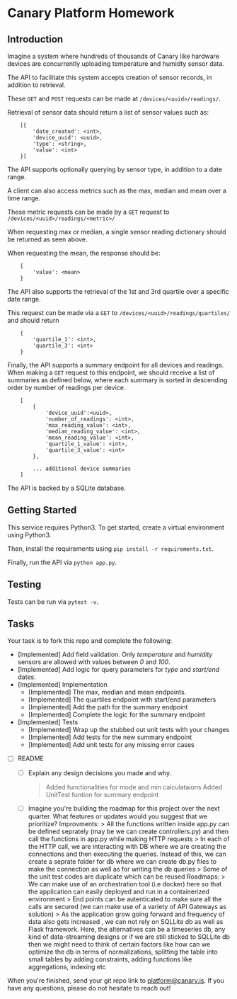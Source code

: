 # Canary Platform Homework

## Introduction
Imagine a system where hundreds of thousands of Canary like hardware devices are concurrently uploading temperature and humidty sensor data.

The API to facilitate this system accepts creation of sensor records, in addition to retrieval.

These `GET` and `POST` requests can be made at `/devices/<uuid>/readings/`.

Retrieval of sensor data should return a list of sensor values such as:

```
    [{
        'date_created': <int>,
        'device_uuid': <uuid>,
        'type': <string>,
        'value': <int>
    }]
```

The API supports optionally querying by sensor type, in addition to a date range.

A client can also access metrics such as the max, median and mean over a time range.

These metric requests can be made by a `GET` request to `/devices/<uuid>/readings/<metric>/`

When requesting max or median, a single sensor reading dictionary should be returned as seen above.

When requesting the mean, the response should be:

```
    {
        'value': <mean>
    }
```

The API also supports the retrieval of the 1st and 3rd quartile over a specific date range.

This request can be made via a `GET` to `/devices/<uuid>/readings/quartiles/` and should return

```
    {
        'quartile_1': <int>,
        'quartile_3': <int>
    }
```

Finally, the API supports a summary endpoint for all devices and readings. When making a `GET` request to this endpoint, we should receive a list of summaries as defined below, where each summary is sorted in descending order by number of readings per device.

```
    [
        {
            'device_uuid':<uuid>,
            'number_of_readings': <int>,
            'max_reading_value': <int>,
            'median_reading_value': <int>,
            'mean_reading_value': <int>,
            'quartile_1_value': <int>,
            'quartile_3_value': <int>
        },

        ... additional device summaries
    ]
```

The API is backed by a SQLite database.

## Getting Started
This service requires Python3. To get started, create a virtual environment using Python3.

Then, install the requirements using `pip install -r requirements.txt`.

Finally, run the API via `python app.py`.

## Testing
Tests can be run via `pytest -v`.

## Tasks
Your task is to fork this repo and complete the following:

- [Implemented] Add field validation. Only *temperature* and *humidity* sensors are allowed with values between *0* and *100*.
- [Implemented] Add logic for query parameters for *type* and *start/end* dates.
- [Implemented] Implementation
  - [Implemented] The max, median and mean endpoints.
  - [Implemented] The quartiles endpoint with start/end parameters
  - [Implemented] Add the path for the summary endpoint
  - [Implemented] Complete the logic for the summary endpoint
- [Implemented] Tests
  - [Implemented] Wrap up the stubbed out unit tests with your changes
  - [Implemented] Add tests for the new summary endpoint
  - [Implemented] Add unit tests for any missing error cases
- [ ] README
  - [ ] Explain any design decisions you made and why.
       > Added functionalities for mode and min calculataions
       > Added UnitTest funtion for summary endpoint
  - [ ] Imagine you're building the roadmap for this project over the next quarter. What features or updates would you suggest that we prioritize?
        Improvments:
        > All the functions written inside app.py can be defined seprately (may be we can create controllers.py) and then call the functions in app.py while making HTTP requests
        > In each of the HTTP call, we are interacting with DB where we are creating the connections and then executing the queries. Instead of this, we can create a seprate               folder for db where we can create db.py files to make the connection as well as for writing the db queries
        > Some of the unit test codes are duplicate which can be reused 
        Roadmaps:
        > We can make use of an orchestration tool (i.e docker) here so that the application can easily deployed and run in a containerized environment
        > End points can be autenticated to make sure all the calls are secured (we can make use of a variety of API Gateways as solution)
        > As the application grow going forward and frequency of data also gets increased , we can not rely on SQLLite db as well as Flask framework. Here, the alternatives can           be a timeseries db, any kind of data-streaming designs  or if we are still sticked to SQLLite db then we might need to think of certain factors like how can we                   optimize the db in terms of normalizations, splitting the table into small tables by adding constraints, adding functions like aggregations, indexing etc
        

When you're finished, send your git repo link to platform@canary.is. If you have any questions, please do not hesitate to reach out!
